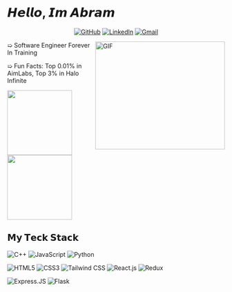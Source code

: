
<!--
**abramfelix1/AbramFelix1** is a ✨ _special_ ✨ repository because its `README.md` (this file) appears on your GitHub profile.

Here are some ideas to get you started:

- 🔭 I’m currently working on ...
- 🌱 I’m currently learning ...
- 👯 I’m looking to collaborate on ...
- 🤔 I’m looking for help with ...
- 💬 Ask me about ...
- 📫 How to reach me: ...
- 😄 Pronouns: ...
- ⚡ Fun fact: ...
-->
# 𝙃𝙚𝙡𝙡𝙤, 𝙄𝙢 𝘼𝙗𝙧𝙖𝙢



<p align="center">
    <a href="https://github.com/abramfelix1" target="_blank"><img alt="GitHub" src="https://img.shields.io/badge/-@abramfelix1-181717?style=flat-square&logo=GitHub&logoColor=white"></a>
    <a href="https://www.linkedin.com/in/abram-felix" target="_blank"><img alt="LinkedIn" src="https://img.shields.io/badge/-LinkedIn-0077B5?style=flat-square&logo=Linkedin&logoColor=white"></a>
    <a href="mailto:abramfelix1@gmail.com" target="_blank"><img alt="Gmail" src="https://img.shields.io/badge/Gmail-D14836?style=flat-square&logo=gmail&logoColor=white"></a>
</p>


<img align="right" alt="GIF" src="https://github.com/abramfelix1/AbramFelix1/assets/62622410/6ee1634e-71b5-4277-8ade-56d9126b39bb" width="300" height="250"/>

➯ Software Engineer Forever In Training

➯ Fun Facts: Top 0.01% in AimLabs, Top 3% in Halo Infinite



<a href="https://github.com/abramfelix1/#gh-dark-mode-only">
  <img height=150 align="center" src="https://github-readme-stats.vercel.app/api?username=abramfelix1&hide=stars,issues&show_icons=true&theme=default#gh-light-mode-only" />
</a>
<a href="https://github.com/abramfelix1/#gh-light-mode-only">
  <img height=150 align="center" src="https://github-readme-stats.vercel.app/api?username=abramfelix1&hide=stars,issues&show_icons=true&theme=default#gh-light-mode-only" />
</a>




## 𝗠𝘆 𝗧𝗲𝗰𝗸 𝗦𝘁𝗮𝗰𝗸

![C++](https://img.shields.io/badge/C%2B%2B-00599C?style=flat-square&logo=c%2B%2B&logoColor=white)
![JavaScript](https://img.shields.io/badge/-JavaScript-%23F7DF1C?style=flat-square&logo=javascript&logoColor=000000&labelColor=%23F7DF1C&color=%23FFCE5A)
![Python](https://img.shields.io/badge/Python-14354C?style=flat-square&logo=python&logoColor=white)

![HTML5](https://img.shields.io/badge/-HTML5-%23E44D27?style=flat-square&logo=html5&logoColor=ffffff)
![CSS3](https://img.shields.io/badge/-CSS3-%231572B6?style=flat-square&logo=css3)
![Tailwind CSS](https://img.shields.io/badge/Tailwind_CSS-38B2AC?style=flat-square&logo=tailwind-css&logoColor=white)
![React.js](https://img.shields.io/badge/-React.js-%23282C34?style=flat-square&logo=react)
![Redux](https://img.shields.io/badge/Redux-593D88?style=flat-square&logo=redux&logoColor=white)

![Express.JS](https://img.shields.io/badge/Express.js-404D59?style=flat-square)
![Flask](https://img.shields.io/badge/Flask-000000?style=flat-square&logo=flask&logoColor=white)
